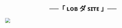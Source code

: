 <h2 align="center">
    ──「 ʟᴏʙ ダ ꜱɪᴛᴇ 」──
</h2>

<img src="https://radare.arzfun.com/api/tg/photo?id=AgACAgUAAxkBAAEB-p9nEKHvNFYE9TgkwGIsiMw7diTWAAOdvjEbyN-AVNooA8ipUMcvAQADAgADeQADNgQ">

